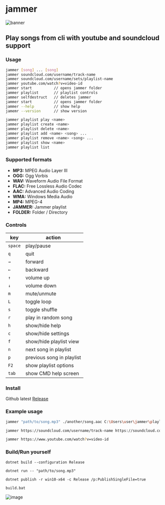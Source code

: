 # jammer 

![banner](https://raw.githubusercontent.com/jooapa/jammer/main/images/jammer_banner.gif)

## Play songs from cli with youtube and soundcloud support

### Usage
```bash
jammer [song] ... [song]
jammer soundcloud.com/username/track-name 
jammer soundcloud.com/username/sets/playlist-name
jammer youtube.com/watch?v=video-id
jammer start          // opens jammer folder
jammer playlist       // playlist controls
jammer selfdestruct   // deletes jammer
jammer start          // opens jammer folder
jammer --help         // show help
jamemr --version      // show version

```

```bash
jammer playlist play <name>
jammer playlist create <name>
jammer playlist delete <name>
jammer playlist add <name> <song> ...
jammer playlist remove <name> <song> ...
jammer playlist show <name>
jammer playlist list
```


### Supported formats
- **MP3:** MPEG Audio Layer III
- **OGG:** Ogg Vorbis
- **WAV:** Waveform Audio File Format
- **FLAC:** Free Lossless Audio Codec
- **AAC:** Advanced Audio Coding
- **WMA:** Windows Media Audio
- **MP4:** MPEG-4
- **JAMMER:** Jammer playlist
- **FOLDER:** Folder / Directory

### Controls

| key | action |
|  --------  |  -------  |
| `space` | play/pause |
| `q` | quit |
| `→` | forward |
| `←` | backward |
| `↑` | volume up |
| `↓` | volume down |
| `m` | mute/unmute |
| `L` | toggle loop |
| `s` | toggle shuffle |
| `r` | play in random song |
| `h` | show/hide help |
| `c` | show/hide settings |
| `f` | show/hide playlist view |
| `n` | next song in playlist |
| `p` | previous song in playlist |
| `F2` | show playlist options |
| `tab` | show CMD help screen|


### Install
Github latest [Release](https://github.com/jooapa/signal-jammer/releases/latest)

### Example usage
```bash
jammer "path/to/song.mp3" ./another/song.aac C:\Users\user\jammer\playlists\playlist.jammer "path/to/folder"
```
```bash
jammer https://soundcloud.com/username/track-name https://soundcloud.com/username/sets/playlist-name
```
```bash
jammer https://www.youtube.com/watch?v=video-id
```

### Build/Run yourself
```
dotnet build --configuration Release
```
```
dotnet run -- "path/to/song.mp3"
```
```
dotnet publish -r win10-x64 -c Release /p:PublishSingleFile=true
```
```
build.bat
```

![image](https://raw.githubusercontent.com/jooapa/jammer/main/jammer_HQ.png)